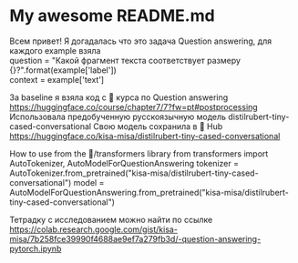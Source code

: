 # My awesome README.md
Всем привет! Я догадалась что это задача Question answering, для каждого example взяла \
question = "Какой фрагмент текста соответствует размеру {}?".format(example['label']) \
context = example['text']

За baseline я взяла код с 🤗 курса по Question answering https://huggingface.co/course/chapter7/7?fw=pt#postprocessing
Использовала предобученную русскоязычную модель distilrubert-tiny-cased-conversational
Свою модель сохранила в 🤗 Hub https://huggingface.co/kisa-misa/distilrubert-tiny-cased-conversational

How to use from the 🤗/transformers library
from transformers import AutoTokenizer, AutoModelForQuestionAnswering
tokenizer = AutoTokenizer.from_pretrained("kisa-misa/distilrubert-tiny-cased-conversational")
model = AutoModelForQuestionAnswering.from_pretrained("kisa-misa/distilrubert-tiny-cased-conversational")

Тетрадку с исследованием можно найти по ссылке https://colab.research.google.com/gist/kisa-misa/7b258fce39990f4688ae9ef7a279fb3d/-question-answering-pytorch.ipynb
